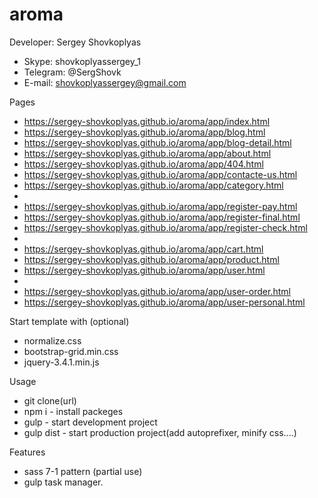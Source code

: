 # aroma

Developer: Sergey Shovkoplyas 
- Skype: shovkoplyassergey_1
- Telegram: @SergShovk
- E-mail: shovkoplyassergey@gmail.com


Pages
- https://sergey-shovkoplyas.github.io/aroma/app/index.html
- https://sergey-shovkoplyas.github.io/aroma/app/blog.html
- https://sergey-shovkoplyas.github.io/aroma/app/blog-detail.html
- https://sergey-shovkoplyas.github.io/aroma/app/about.html
- https://sergey-shovkoplyas.github.io/aroma/app/404.html
- https://sergey-shovkoplyas.github.io/aroma/app/contacte-us.html
- https://sergey-shovkoplyas.github.io/aroma/app/category.html
- 
- https://sergey-shovkoplyas.github.io/aroma/app/register-pay.html
- https://sergey-shovkoplyas.github.io/aroma/app/register-final.html
- https://sergey-shovkoplyas.github.io/aroma/app/register-check.html
- 
- https://sergey-shovkoplyas.github.io/aroma/app/cart.html
- https://sergey-shovkoplyas.github.io/aroma/app/product.html
- https://sergey-shovkoplyas.github.io/aroma/app/user.html
- 
- https://sergey-shovkoplyas.github.io/aroma/app/user-order.html
- https://sergey-shovkoplyas.github.io/aroma/app/user-personal.html

Start template with (optional)
- normalize.css
- bootstrap-grid.min.css
- jquery-3.4.1.min.js

Usage 
- git clone(url)
- npm i      - install packeges
- gulp       - start development project
- gulp dist  - start production project(add autoprefixer, minify css....)

Features 
- sass 7-1 pattern (partial use)
- gulp task manager.

